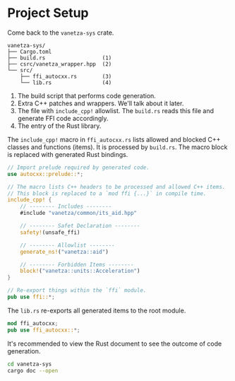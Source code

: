 # Project Setup

Come back to the `vanetza-sys` crate.

```
vanetza-sys/
├── Cargo.toml
├── build.rs                  (1)
├── csrc/vanetza_wrapper.hpp  (2)
└── src/
    ├── ffi_autocxx.rs        (3)
    └── lib.rs                (4)
```

1. The build script that performs code generation.
2. Extra C++ patches and wrappers. We'll talk about it later.
3. The file with `include_cpp!` allowlist. The `build.rs` reads this
   file and generate FFI code accordingly.
4. The entry of the Rust library.

The `include_cpp!` macro in `ffi_autocxx.rs` lists allowed and blocked
C++ classes and functions (items). It is processed by `build.rs`. The
macro block is replaced with generated Rust bindings.

```rust
// Import prelude required by generated code.
use autocxx::prelude::*;

// The macro lists C++ headers to be processed and allowed C++ items.
// This block is replaced to a `mod ffi {...}` in compile time.
include_cpp! {
    // -------- Includes --------
    #include "vanetza/common/its_aid.hpp"

    // -------- Safet Declaration --------
    safety!(unsafe_ffi)

    // -------- Allowlist --------
    generate_ns!("vanetza::aid")

    // -------- Forbidden Items --------
    block!("vanetza::units::Acceleration")
}

// Re-export things within the `ffi` module.
pub use ffi::*;
```

The `lib.rs` re-exports all generated items to the root module.

```rust
mod ffi_autocxx;
pub use ffi_autocxx::*;
```

It's recommended to view the Rust document to see the outcome of code
generation.

```bash
cd vanetza-sys
cargo doc --open
```

